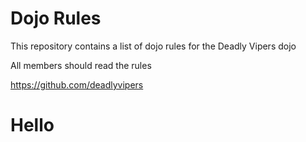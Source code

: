 Dojo Rules
==========

This repository contains a list of dojo rules for the Deadly Vipers dojo

All members should read the rules 

https://github.com/deadlyvipers

# Hello
